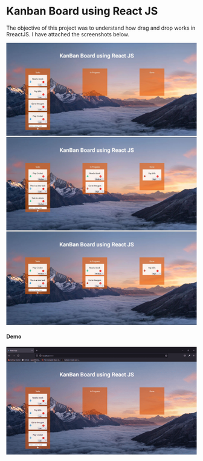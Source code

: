 <h1> Kanban Board using React JS </h1>

The objective of this project was to understand how drag and drop works in RreactJS. I have attached the screenshots below. 



<img src="./screenshots/kanban-1.JPG">

<img src="./screenshots/kanban-2.JPG">

<img src="./screenshots/kanban-3.JPG">

<h4>Demo</H4>
<img src="./screenshots/kanban-demo.gif">
